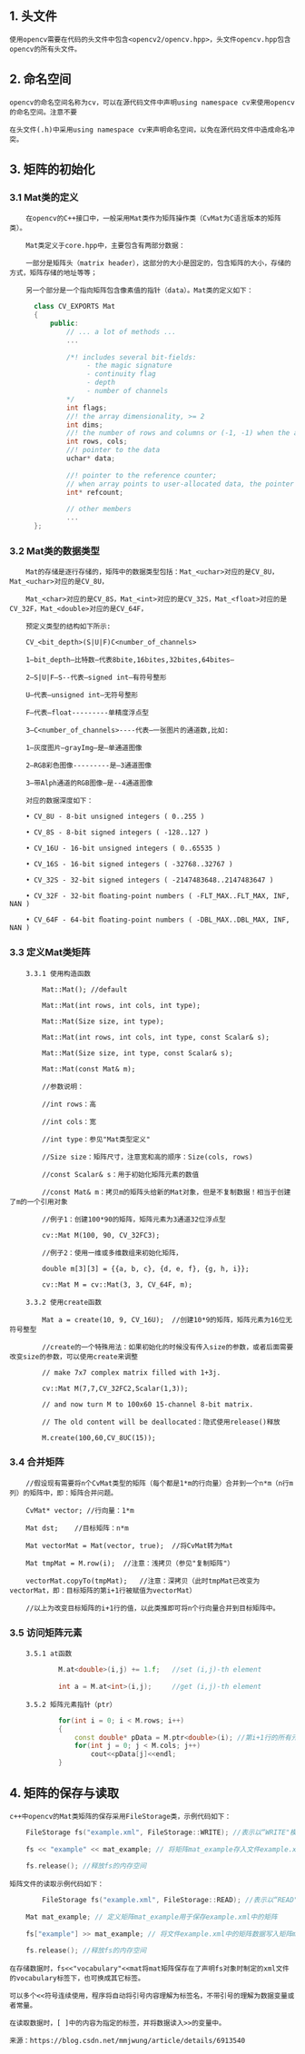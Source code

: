## 1. 头文件

	使用opencv需要在代码的头文件中包含<opencv2/opencv.hpp>，头文件opencv.hpp包含opencv的所有头文件。

## 2. 命名空间

	opencv的命名空间名称为cv，可以在源代码文件中声明using namespace cv来使用opencv的命名空间。注意不要
	
	在头文件(.h)中采用using namespace cv来声明命名空间，以免在源代码文件中造成命名冲突。
	
## 3. 矩阵的初始化

### 3.1 Mat类的定义
		
		在opencv的C++接口中，一般采用Mat类作为矩阵操作类（CvMat为C语言版本的矩阵类）。
		
		Mat类定义于core.hpp中，主要包含有两部分数据：
		
		一部分是矩阵头（matrix header），这部分的大小是固定的，包含矩阵的大小，存储的方式，矩阵存储的地址等等；
		
		另一个部分是一个指向矩阵包含像素值的指针（data）。Mat类的定义如下：
  ```c++
		class CV_EXPORTS Mat
		{
			public:
				// ... a lot of methods ...
				...
			 
				/*! includes several bit-fields:
					 - the magic signature
					 - continuity flag
					 - depth
					 - number of channels
			    */
				int flags;
				//! the array dimensionality, >= 2
				int dims;
				//! the number of rows and columns or (-1, -1) when the array has more than 2 dimensions
				int rows, cols;
				//! pointer to the data
				uchar* data;
			 
				//! pointer to the reference counter;
				// when array points to user-allocated data, the pointer is NULL
				int* refcount;
			 
				// other members
				...
		};
``` 
### 3.2 Mat类的数据类型
	
  
		Mat的存储是逐行存储的，矩阵中的数据类型包括：Mat_<uchar>对应的是CV_8U，Mat_<uchar>对应的是CV_8U，
		
		Mat_<char>对应的是CV_8S，Mat_<int>对应的是CV_32S，Mat_<float>对应的是CV_32F，Mat_<double>对应的是CV_64F，
		
		预定义类型的结构如下所示:
		
		CV_<bit_depth>(S|U|F)C<number_of_channels>
		
		1–bit_depth—比特数—代表8bite,16bites,32bites,64bites—
		
		2–S|U|F–S--代表—signed int—有符号整形
		
		U–代表–unsigned int–无符号整形
		
		F–代表–float---------单精度浮点型
		
		3–C<number_of_channels>----代表—一张图片的通道数,比如:
		
		1–灰度图片–grayImg—是–单通道图像
		
		2–RGB彩色图像---------是–3通道图像
		
		3–带Alph通道的RGB图像–是--4通道图像
		
		对应的数据深度如下：

		• CV_8U - 8-bit unsigned integers ( 0..255 )

		• CV_8S - 8-bit signed integers ( -128..127 )

		• CV_16U - 16-bit unsigned integers ( 0..65535 )

		• CV_16S - 16-bit signed integers ( -32768..32767 )

		• CV_32S - 32-bit signed integers ( -2147483648..2147483647 )

		• CV_32F - 32-bit ﬂoating-point numbers ( -FLT_MAX..FLT_MAX, INF, NAN )

		• CV_64F - 64-bit ﬂoating-point numbers ( -DBL_MAX..DBL_MAX, INF, NAN )
	
### 3.3 定义Mat类矩阵

		3.3.1 使用构造函数
			
			Mat::Mat();	//default
			
			Mat::Mat(int rows, int cols, int type);
			
			Mat::Mat(Size size, int type);
			
			Mat::Mat(int rows, int cols, int type, const Scalar& s);
			
			Mat::Mat(Size size, int type, const Scalar& s);
			
			Mat::Mat(const Mat& m);
			
			//参数说明：
			
			//int rows：高
			
			//int cols：宽
			
			//int type：参见"Mat类型定义"
			
			//Size size：矩阵尺寸，注意宽和高的顺序：Size(cols, rows)
			
			//const Scalar& s：用于初始化矩阵元素的数值
			
			//const Mat& m：拷贝m的矩阵头给新的Mat对象，但是不复制数据！相当于创建了m的一个引用对象
			 
			//例子1：创建100*90的矩阵，矩阵元素为3通道32位浮点型
			
			cv::Mat M(100, 90, CV_32FC3);
			
			//例子2：使用一维或多维数组来初始化矩阵，
			
			double m[3][3] = {{a, b, c}, {d, e, f}, {g, h, i}};
			
			cv::Mat M = cv::Mat(3, 3, CV_64F, m);
		
		3.3.2 使用create函数

			Mat a = create(10, 9, CV_16U);	//创建10*9的矩阵，矩阵元素为16位无符号整型
			
			//create的一个特殊用法：如果初始化的时候没有传入size的参数，或者后面需要改变size的参数，可以使用create来调整
			
			// make 7x7 complex matrix filled with 1+3j.
			
			cv::Mat M(7,7,CV_32FC2,Scalar(1,3));
			
			// and now turn M to 100x60 15-channel 8-bit matrix.
			
			// The old content will be deallocated：隐式使用release()释放
			
			M.create(100,60,CV_8UC(15));		
	
### 3.4 合并矩阵	
	
		//假设现有需要将n个CvMat类型的矩阵（每个都是1*m的行向量）合并到一个n*m（n行m列）的矩阵中，即：矩阵合并问题。
		
		CvMat* vector; //行向量：1*m
		
		Mat dst;	//目标矩阵：n*m
		
		Mat vectorMat = Mat(vector, true);	//将CvMat转为Mat
		
		Mat tmpMat = M.row(i);	//注意：浅拷贝（参见"复制矩阵"）
		
		vectorMat.copyTo(tmpMat);	//注意：深拷贝（此时tmpMat已改变为vectorMat，即：目标矩阵的第i+1行被赋值为vectorMat）
		
		//以上为改变目标矩阵的i+1行的值，以此类推即可将n个行向量合并到目标矩阵中。
			
### 3.5 访问矩阵元素

		3.5.1 at函数
```c++
			M.at<double>(i,j) += 1.f;	//set (i,j)-th element
		
			int a = M.at<int>(i,j);		//get (i,j)-th element
```
		3.5.2 矩阵元素指针（ptr）
```c++
			for(int i = 0; i < M.rows; i++)
			{
				const double* pData = M.ptr<double>(i);	//第i+1行的所有元素
				for(int j = 0; j < M.cols; j++)
					cout<<pData[j]<<endl;
			}	
```
## 4. 矩阵的保存与读取

	c++中opencv的Mat类矩阵的保存采用FileStorage类，示例代码如下：	
```c++
    FileStorage fs("example.xml", FileStorage::WRITE); //表示以“WRITE"模式打开文件example.xml，若不存在则新建
		
    fs << "example" << mat_example; // 将矩阵mat_example存入文件example.xml
		
    fs.release(); //释放fs的内存空间
```
	矩阵文件的读取示例代码如下：
```c++
		FileStorage fs("example.xml", FileStorage::READ); //表示以“READ"模式打开文件example.xml，若不存在则报错
		
    Mat mat_example; // 定义矩阵mat_example用于保存example.xml中的矩阵
		
    fs["example"] >> mat_example; // 将文件example.xml中的矩阵数据写入矩阵mat_example
		
    fs.release(); //释放fs的内存空间
```
	
	在存储数据时，fs<<"vocabulary"<<mat将mat矩阵保存在了声明fs对象时制定的xml文件的vocabulary标签下，也可换成其它标签。
	
	可以多个<<符号连续使用，程序将自动将引号内容理解为标签名，不带引号的理解为数据变量或者常量。
	
	在读取数据时，[ ]中的内容为指定的标签，并将数据读入>>的变量中。

	来源：https://blog.csdn.net/mmjwung/article/details/6913540		
			
